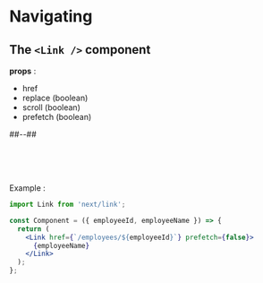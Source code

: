 <!-- .slide: class="two-column with-code " -->

# Navigating

## The `<Link />` component

**props** :

- href
- replace (boolean)
- scroll (boolean)
- prefetch (boolean)

##--##

<br/>
<br/>
<br/>

Example :

```jsx
import Link from 'next/link';

const Component = ({ employeeId, employeeName }) => {
  return (
    <Link href={`/employees/${employeeId}`} prefetch={false}>
      {employeeName}
    </Link>
  );
};
```
